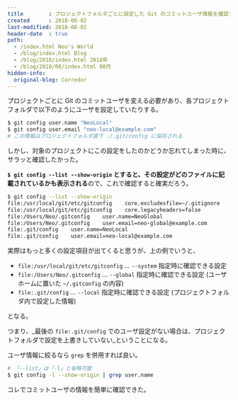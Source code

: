 ```yaml
---
title        : プロジェクトフォルダごとに設定した Git のコミットユーザ情報を確認する
created      : 2018-08-02
last-modified: 2018-08-02
header-date  : true
path:
  - /index.html Neo's World
  - /blog/index.html Blog
  - /blog/2018/index.html 2018年
  - /blog/2018/08/index.html 08月
hidden-info:
  original-blog: Corredor
---
```


プロジェクトごとに Git のコミットユーザを変える必要があり、各プロジェクトフォルダで以下のようにユーザを設定していたりする。

```bash
$ git config user.name "NeoLocal"
$ git config user.email "neo-local@example.com"
# この情報はプロジェクトフォルダ直下 ./.git/config に保存される
```

しかし、対象のプロジェクトにこの設定をしたのかどうか忘れてしまった時に、サラッと確認したかった。

**`$ git config --list --show-origin` とすると、その設定がどのファイルに記載されているかも表示される**ので、これで確認すると確実だろう。

```bash
$ git config --list --show-origin
file:/usr/local/git/etc/gitconfig    core.excludesfile=~/.gitignore
file:/usr/local/git/etc/gitconfig    core.legacyheaders=false
file:/Users/Neo/.gitconfig    user.name=NeoGlobal
file:/Users/Neo/.gitconfig    user.email=neo-global@example.com
file:.git/config    user.name=NeoLocal
file:.git/config    user.email=neo-local@example.com
```

実際はもっと多くの設定項目が出てくると思うが、上の例でいうと、

- `file:/usr/local/git/etc/gitconfig` … `--system` 指定時に確認できる設定
- `file:/Users/Neo/.gitconfig` … `--global` 指定時に確認できる設定 (ユーザホームに置いた `~/.gitconfig` の内容)
- `file:.git/config` … `--local` 指定時に確認できる設定 (プロジェクトフォルダ内で設定した情報)

となる。

つまり、_最後の `file:.git/config` でのユーザ設定がない場合は、プロジェクトフォルダで設定を上書きしていない_ということになる。

ユーザ情報に絞るなら `grep` を併用すれば良い。

```bash
# 「--list」は「-l」と省略可能
$ git config -l --show-origin | grep user.name
```

コレでコミットユーザの情報を簡単に確認できた。
